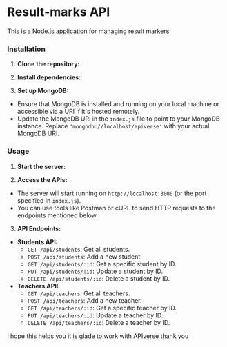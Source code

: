 # Result-marks API 

This is a Node.js application for managing result markers



### Installation

1. **Clone the repository:**

2. **Install dependencies:**

3. **Set up MongoDB:**
- Ensure that MongoDB is installed and running on your local machine or accessible via a URI if it's hosted remotely.
- Update the MongoDB URI in the `index.js` file to point to your MongoDB instance. Replace `'mongodb://localhost/apiverse'` with your actual MongoDB URI.

### Usage

1. **Start the server:**

2. **Access the APIs:**
- The server will start running on `http://localhost:3000` (or the port specified in `index.js`).
- You can use tools like Postman or cURL to send HTTP requests to the endpoints mentioned below.

3. **API Endpoints:**
- **Students API:**
  - `GET /api/students`: Get all students.
  - `POST /api/students`: Add a new student.
  - `GET /api/students/:id`: Get a specific student by ID.
  - `PUT /api/students/:id`: Update a student by ID.
  - `DELETE /api/students/:id`: Delete a student by ID.
- **Teachers API:**
  - `GET /api/teachers`: Get all teachers.
  - `POST /api/teachers`: Add a new teacher.
  - `GET /api/teachers/:id`: Get a specific teacher by ID.
  - `PUT /api/teachers/:id`: Update a teacher by ID.
  - `DELETE /api/teachers/:id`: Delete a teacher by ID.



i hope this helps you it is glade to work with APIverse 
thank you 